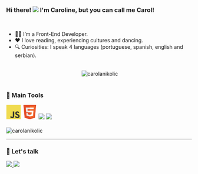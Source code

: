 ### Hi there! <img src="https://raw.githubusercontent.com/MartinHeinz/MartinHeinz/master/wave.gif" width="15px"> I'm Caroline, but you can call me Carol!
</br>

- :woman_technologist: I’m a Front-End Developer.
- :hearts: I love reading, experiencing cultures and dancing.
- :mag: Curiosities: I speak 4 languages (portuguese, spanish, english and serbian).

<br>

<div align="center">&nbsp;<img align="center" height="250px" src="https://streak-stats.demolab.com/?user=carolanikolic&theme=dracula" alt="carolanikolic" /></div>

<br>

### 🧰 Main Tools
<div>
<img src="https://raw.githubusercontent.com/devicons/devicon/1119b9f84c0290e0f0b38982099a2bd027a48bf1/icons/javascript/javascript-original.svg" width="40px"> <img src="https://raw.githubusercontent.com/devicons/devicon/1119b9f84c0290e0f0b38982099a2bd027a48bf1/icons/html5/html5-original.svg" width="40px"> <img src="https://www.svgrepo.com/show/303481/css-3-logo.svg" width="40px"> <img src="https://www.svgrepo.com/show/349374/git.svg" width="40px">
</div>  

<br>
<div align="left"><img align="center" height="200px"  src="https://github-readme-stats.vercel.app/api/top-langs?username=carolanikolic&show_icons=true&locale=en&layout=compact&theme=dracula" alt="carolanikolic" /></div>

----
 
  ### 💬 Let's talk 
 <div>
   <a href="mailto:carolnikolic@gmail.com">
     <img src="https://img.shields.io/badge/-Gmail-%23333?style=for-the-badge&logo=gmail&logoColor=red" target="_blank">
   </a>
   <a href="https://www.linkedin.com/in/caroline-almeida-nikolic-a605491b0/" target="blank">
     <img src="https://img.shields.io/badge/-LinkedIn-%230077B5?style=for-the-badge&logo=linkedin&logoColor=white" target="_blank">
   </a>
 </div>
